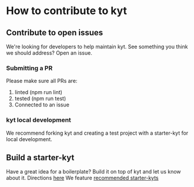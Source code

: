 # How to contribute to kyt

## Contribute to open issues

We're looking for developers to help maintain kyt.
See something you think we should address? Open an issue.

### Submitting a PR
Please make sure all PRs are:
1. linted (npm run lint)
2. tested (npm run test)
3. Connected to an issue


### kyt local development
We recommend forking kyt and creating a test project with a starter-kyt for local development.

## Build a starter-kyt

Have a great idea for a boilerplate? Build it on top of kyt and let us know about it. Directions [here](/Starterkyts.md)
We feature [recommended starter-kyts](/Starterkyts.md)
